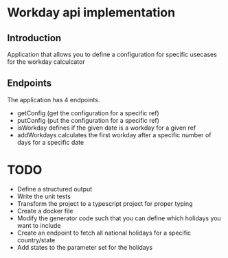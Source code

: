 # Workday api implementation

## Introduction
Application that allows you to define a configuration for specific usecases for the workday calculcator

## Endpoints
The application has 4 endpoints.
 - getConfig (get the configuration for a specific ref)
 - putConfig (put the configuration for a specific ref)
 - isWorkday defines if the given date is a workday for a given ref
 - addWorkdays calculates the first workday after a specific number of days for a specific date

# TODO
 - Define a structured output
 - Write the unit tests
 - Transform the project to a typescript project for proper typing
 - Create a docker file
 - Modify the generator code such that you can define which holidays you want to include
 - Create an endpoint to fetch all national holidays for a specific country/state
 - Add states to the parameter set for the holidays